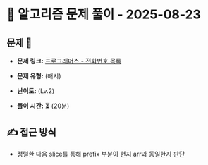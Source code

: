 # 📝 알고리즘 문제 풀이 - 2025-08-23

## 문제 📖

- **문제 링크:** [프로그래머스 - 전화번호 목록](https://school.programmers.co.kr/learn/courses/30/lessons/42577)

- **문제 유형:** (해시)

- **난이도:** (Lv.2)

- **풀이 시간:** ⏳ (20분)

## ✍ 접근 방식

- 정렬한 다음 slice를 통해 prefix 부분이 현지 arr과 동일한지 판단
